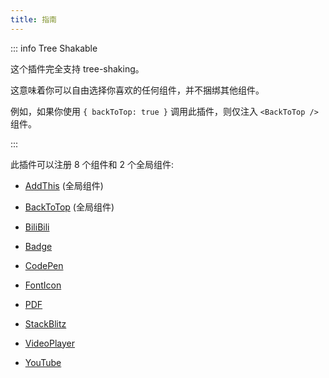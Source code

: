 ```yaml
---
title: 指南
---
```


::: info Tree Shakable

这个插件完全支持 tree-shaking。

这意味着你可以自由选择你喜欢的任何组件，并不捆绑其他组件。

例如，如果你使用 `{ backToTop: true }` 调用此插件，则仅注入 `<BackToTop />` 组件。

:::

此插件可以注册 8 个组件和 2 个全局组件:

- [AddThis](addthis.md) (全局组件)

- [BackToTop](backtotop.md) (全局组件)

- [BiliBili](bilibili.md)

- [Badge](badge.md)

- [CodePen](codepen.md)

- [FontIcon](fonticon.md)

- [PDF](pdf.md)

- [StackBlitz](stackblitz.md)

- [VideoPlayer](videoplayer.md)

- [YouTube](youtube.md)
